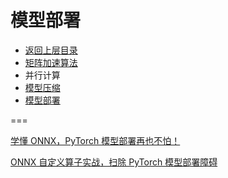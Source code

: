 # 模型部署

* [返回上层目录](../README.md)
* [矩阵加速算法](matrix-acceleration-algorithm/matrix-acceleration-algorithm.md)
* 并行计算
* [模型压缩](model-compression/model-compression.md)
* [模型部署](model-deployment\model-deployment.md)



===

[学懂 ONNX，PyTorch 模型部署再也不怕！](https://mp.weixin.qq.com/s/CegADhztErBqEXiwAXv1uQ)

[ONNX 自定义算子实战，扫除 PyTorch 模型部署障碍](https://mp.weixin.qq.com/s/nDCr1bKXOGedx8tRpeR-Jw)

